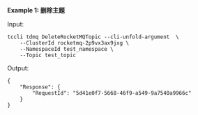 **Example 1: 删除主题**



Input: 

```
tccli tdmq DeleteRocketMQTopic --cli-unfold-argument  \
    --ClusterId rocketmq-2p9vx3ax9jxg \
    --NamespaceId test_namespace \
    --Topic test_topic
```

Output: 
```
{
    "Response": {
        "RequestId": "5d41e0f7-5668-46f9-a549-9a7540a9966c"
    }
}
```

